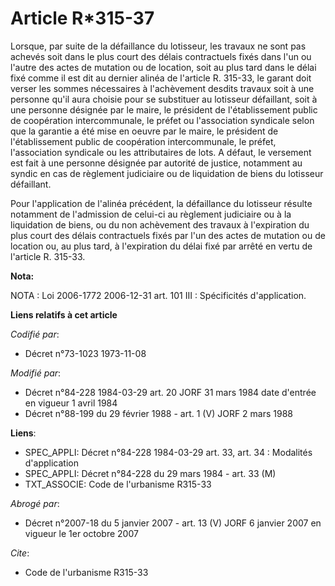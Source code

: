 # Article R*315-37

Lorsque, par suite de la défaillance du lotisseur, les travaux ne sont pas achevés soit dans le plus court des délais
contractuels fixés dans l'un ou l'autre des actes de mutation ou de location, soit au plus tard dans le délai fixé comme il
est dit au dernier alinéa de l'article R. 315-33, le garant doit verser les sommes nécessaires à l'achèvement desdits travaux
soit à une personne qu'il aura choisie pour se substituer au lotisseur défaillant, soit à une personne désignée par le maire,
le président de l'établissement public de coopération intercommunale, le préfet ou l'association syndicale selon que la
garantie a été mise en oeuvre par le maire, le président de l'établissement public de coopération intercommunale, le préfet,
l'association syndicale ou les attributaires de lots. A défaut, le versement est fait à une personne désignée par autorité de
justice, notamment au syndic en cas de règlement judiciaire ou de liquidation de biens du lotisseur défaillant.

Pour l'application de l'alinéa précédent, la défaillance du lotisseur résulte notamment de l'admission de celui-ci au
règlement judiciaire ou à la liquidation de biens, ou du non achèvement des travaux à l'expiration du plus court des délais
contractuels fixés par l'un des actes de mutation ou de location ou, au plus tard, à l'expiration du délai fixé par arrêté en
vertu de l'article R. 315-33.

**Nota:**

NOTA : Loi 2006-1772 2006-12-31 art. 101 III : Spécificités d'application.

**Liens relatifs à cet article**

_Codifié par_:

  - Décret n°73-1023 1973-11-08

_Modifié par_:

  - Décret n°84-228 1984-03-29 art. 20 JORF 31 mars 1984 date d'entrée en vigueur 1 avril 1984
  - Décret n°88-199 du 29 février 1988 - art. 1 (V) JORF 2 mars 1988

**Liens**:

  - SPEC_APPLI: Décret n°84-228 1984-03-29 art. 33, art. 34 : Modalités d'application
  - SPEC_APPLI: Décret n°84-228 du 29 mars 1984 - art. 33 (M)
  - TXT_ASSOCIE: Code de l'urbanisme R315-33

_Abrogé par_:

  - Décret n°2007-18 du 5 janvier 2007 - art. 13 (V) JORF 6 janvier 2007 en vigueur le 1er octobre 2007

_Cite_:

  - Code de l'urbanisme R315-33
